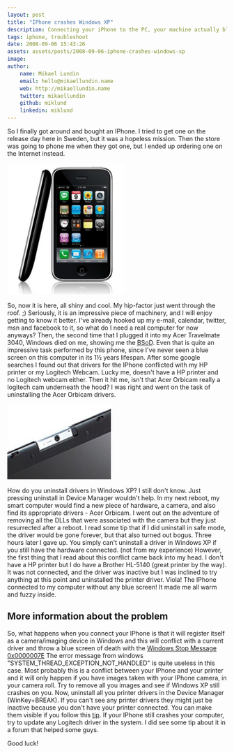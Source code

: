 ```yaml
---
layout: post
title: "IPhone crashes Windows XP"
description: Connecting your iPhone to the PC, your machine actually bluescreens. This is because the camera driver conflicts with some other imaging device on your system, a web camera or a printer perhaps.
tags: iphone, troubleshoot
date: 2008-09-06 15:43:26
assets: assets/posts/2008-09-06-iphone-crashes-windows-xp
image: 
author: 
    name: Mikael Lundin
    email: hello@mikaellundin.name 
    web: http://mikaellundin.name
    twitter: mikaellundin
    github: miklund
    linkedin: miklund                    
---
```


So I finally got around and bought an IPhone. I tried to get one on the release day here in Sweden, but it was a hopeless mission. Then the store was going to phone me when they got one, but I ended up ordering one on the Internet instead.

![iphone 3g](/assets/posts/2008-09-06-iphone-crashes-windows-xp/iphone.jpg)

So, now it is here, all shiny and cool. My hip-factor just went through the roof. ;) Seriously, it is an impressive piece of machinery, and I will enjoy getting to know it better. I've already hooked up my e-mail, calendar, twitter, msn and facebook to it, so what do I need a real computer for now anyways?  Then, the second time that I plugged it into my Acer Travelmate 3040, Windows died on me, showing me the <abbr title="Blue Screen of Death">BSoD</abbr>. Even that is quite an impressive task performed by this phone, since I've never seen a blue screen on this computer in its 1½ years lifespan.  After some google searches I found out that drivers for the IPhone conflicted with my HP printer or my Logitech Webcam. Lucky me, doesn't have a HP printer and no Logitech webcam either. Then it hit me, isn't that Acer Orbicam really a logitech cam underneath the hood? I was right and went on the task of uninstalling the Acer Orbicam drivers.

![acer orbicam](/assets/posts/2008-09-06-iphone-crashes-windows-xp/acer-orbicam.jpg)

How do you uninstall drivers in Windows XP? I still don't know. Just pressing uninstall in Device Manager wouldn't help. In my next reboot, my smart computer would find a new piece of hardware, a camera, and also find its appropriate drivers  - Acer Orbicam. I went out on the adventure of removing all the DLLs that were associated with the camera but they just resurrected after a reboot. I read some tip that if I did uninstall in safe mode, the driver would be gone forever, but that also turned out bogus.  Three hours later I gave up. You simply can't uninstall a driver in Windows XP if you still have the hardware connected. (not from my experience) However, the first thing that I read about this conflict came back into my head. I don't have a HP printer but I do have a Brother HL-5140 (great printer by the way). It was not connected, and the driver was inactive but I was inclined to try anything at this point and uninstalled the printer driver.  Viola! The IPhone connected to my computer without any blue screen! It made me all warm and fuzzy inside.

## More information about the problem

So, what happens when you connect your IPhone is that it will register itself as a camera/imaging device in Windows and this will conflict with a current driver and throw a blue screen of death with the [Windows Stop Message 0x0000007E](http://www.aumha.org/a/stop.php "Windows Stop Messages") The error message from windows "SYSTEM_THREAD_EXCEPTION_NOT_HANDLED" is quite useless in this case.   Most probably this is a conflict between your IPhone and your printer and it will only happen if you have images taken with your IPhone camera, in your camera roll. Try to remove all you images and see if Windows XP still crashes on you.  Now, uninstall all you printer drivers in the Device Manager (WinKey+BREAK). If you can't see any printer drivers they might just be inactive because you don't have your printer connected. You can make them visible if you follow this [tip](http://www.tech-recipes.com/windows_installation_tips504.htmli "How to uninstall hidden devices, drivers and services").  If your IPhone still crashes your computer, try to update any Logitech driver in the system. I did see some tip about it in a forum that helped some guys.

Good luck!
